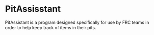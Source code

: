 # PitAssisstant
PitAssistant is a program designed specifically for use by FRC teams in order to help keep track of items in their pits.
